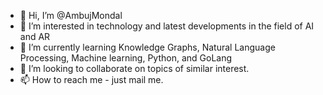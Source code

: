 - 👋 Hi, I’m @AmbujMondal
- 👀 I’m interested in technology and latest developments in the field of AI and AR
- 🌱 I’m currently learning Knowledge Graphs, Natural Language Processing, Machine learning, Python, and GoLang
- 💞️ I’m looking to collaborate on topics of similar interest.
- 📫 How to reach me - just mail me.

<!---
AmbujMondal/AmbujMondal is a ✨ special ✨ repository because its `README.md` (this file) appears on your GitHub profile.
You can click the Preview link to take a look at your changes.
--->
